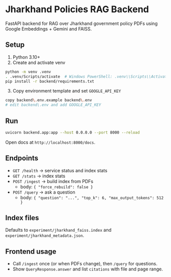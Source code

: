 # Jharkhand Policies RAG Backend

FastAPI backend for RAG over Jharkhand government policy PDFs using Google Embeddings + Gemini and FAISS.

## Setup
1. Python 3.10+
2. Create and activate venv
```bash
python -m venv .venv
. .venv/Scripts/activate  # Windows PowerShell: .venv\\Scripts\\Activate.ps1
pip install -r backend/requirements.txt
```
3. Copy environment template and set `GOOGLE_API_KEY`
```bash
copy backend\.env.example backend\.env
# edit backend\.env and add GOOGLE_API_KEY
```

## Run
```bash
uvicorn backend.app:app --host 0.0.0.0 --port 8000 --reload
```

Open docs at `http://localhost:8000/docs`.

## Endpoints
- `GET /health` → service status and index stats
- `GET /stats` → index stats
- `POST /ingest` → build index from PDFs
  - body: `{ "force_rebuild": false }`
- `POST /query` → ask a question
  - body: `{ "question": "...", "top_k": 6, "max_output_tokens": 512 }`

## Index files
Defaults to `experiment/jharkhand_faiss.index` and `experiment/jharkhand_metadata.json`.

## Frontend usage
- Call `/ingest` once (or when PDFs change), then `/query` for questions.
- Show `QueryResponse.answer` and list `citations` with file and page range.
